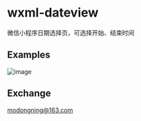 # wxml-dateview

微信小程序日期选择页，可选择开始、结束时间

## Examples

![image](https://github.com/modongning/wxml-dateview/blob/master/viewimg.png?raw=true)

## Exchange

modongning@163.com